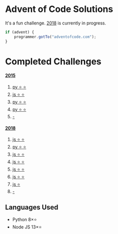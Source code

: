# Advent of Code Solutions

It's a fun challenge. [2018](https://adventofcode.com/2018) is currently in progress.

```js
if (advent) {
	programmer.gotTo("adventofcode.com");
}
```

# Completed Challenges
#### [2015](https://adventofcode.com/2015 "2015 puzzle calendar")
1. [py :star: :star:](https://adventofcode.com/2015/day/1 "see puzzle")
1. [js  :star: :star:](https://adventofcode.com/2015/day/2 "see puzzle")
1. [py  :star: :star:](https://adventofcode.com/2015/day/3 "see puzzle")
1. [py  :star: :star:](https://adventofcode.com/2015/day/5 "see puzzle")
1. [-](https://adventofcode.com/2015/day/1 "see puzzle")

#### [2018](https://adventofcode.com/2018 "2018 puzzle calendar")
1. [js :star: :star:](https://adventofcode.com/2015/day/1 "see puzzle")
1. [py  :star: :star:](https://adventofcode.com/2015/day/2 "see puzzle")
1. [js  :star: :star:](https://adventofcode.com/2015/day/3 "see puzzle")
1. [js  :star: :star:](https://adventofcode.com/2015/day/4 "see puzzle")
1. [js  :star: :star:](https://adventofcode.com/2015/day/5 "see puzzle")
1. [js  :star: :star:](https://adventofcode.com/2015/day/6 "see puzzle")
1. [js  :star:](https://adventofcode.com/2015/day/7 "see puzzle")
1. [-](https://adventofcode.com/2015/day/8 "see puzzle")

## Languages Used
* Python 8&times;:star:
* Node JS 13&times;:star: